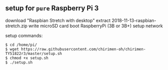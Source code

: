 ## setup for `pure` Raspberry Pi 3

download "Raspbian Stretch with desktop"
extract 2018-11-13-raspbian-stretch.zip
write microSD card
boot RaspberryPi (3B or 3B+)
setup network

setup commands: 

```
$ cd /home/pi/    
$ wget https://raw.githubusercontent.com/chirimen-oh/chirimen-TY51822r3/master/setup.sh    
$ chmod +x setup.sh    
$ ./setup.sh    
```
